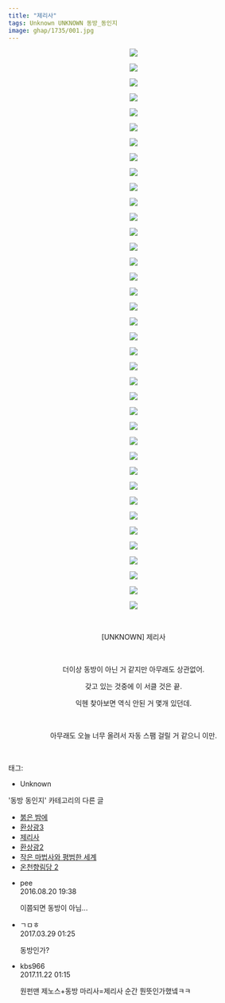 ```yaml
---
title: "제리사"
tags: Unknown UNKNOWN 동방_동인지
image: ghap/1735/001.jpg
---
```

<div class="article">
<p style="text-align: center; clear: none; float: none;"><img src="{{ site.nasurl }}/ghap/1735/001.jpg"/></p>
<p style="text-align: center; clear: none; float: none;"><img src="{{ site.nasurl }}/ghap/1735/002.jpg"/></p>
<p style="text-align: center; clear: none; float: none;"><img src="{{ site.nasurl }}/ghap/1735/003.jpg"/></p>
<p style="text-align: center; clear: none; float: none;"><img src="{{ site.nasurl }}/ghap/1735/004.jpg"/></p>
<p style="text-align: center; clear: none; float: none;"><img src="{{ site.nasurl }}/ghap/1735/005.jpg"/></p>
<p style="text-align: center; clear: none; float: none;"><img src="{{ site.nasurl }}/ghap/1735/006.jpg"/></p>
<p style="text-align: center; clear: none; float: none;"><img src="{{ site.nasurl }}/ghap/1735/007.jpg"/></p>
<p style="text-align: center; clear: none; float: none;"><img src="{{ site.nasurl }}/ghap/1735/008.jpg"/></p>
<p style="text-align: center; clear: none; float: none;"><img src="{{ site.nasurl }}/ghap/1735/009.jpg"/></p>
<p style="text-align: center; clear: none; float: none;"><img src="{{ site.nasurl }}/ghap/1735/010.jpg"/></p>
<p style="text-align: center; clear: none; float: none;"><img src="{{ site.nasurl }}/ghap/1735/011.jpg"/></p>
<p style="text-align: center; clear: none; float: none;"><img src="{{ site.nasurl }}/ghap/1735/012.jpg"/></p>
<p style="text-align: center; clear: none; float: none;"><img src="{{ site.nasurl }}/ghap/1735/013.jpg"/></p>
<p style="text-align: center; clear: none; float: none;"><img src="{{ site.nasurl }}/ghap/1735/014.jpg"/></p>
<p style="text-align: center; clear: none; float: none;"><img src="{{ site.nasurl }}/ghap/1735/015.jpg"/></p>
<p style="text-align: center; clear: none; float: none;"><img src="{{ site.nasurl }}/ghap/1735/016.jpg"/></p>
<p style="text-align: center; clear: none; float: none;"><img src="{{ site.nasurl }}/ghap/1735/017.jpg"/></p>
<p style="text-align: center; clear: none; float: none;"><img src="{{ site.nasurl }}/ghap/1735/018.jpg"/></p>
<p style="text-align: center; clear: none; float: none;"><img src="{{ site.nasurl }}/ghap/1735/019.jpg"/></p>
<p style="text-align: center; clear: none; float: none;"><img src="{{ site.nasurl }}/ghap/1735/020.jpg"/></p>
<p style="text-align: center; clear: none; float: none;"><img src="{{ site.nasurl }}/ghap/1735/021.jpg"/></p>
<p style="text-align: center; clear: none; float: none;"><img src="{{ site.nasurl }}/ghap/1735/022.jpg"/></p>
<p style="text-align: center; clear: none; float: none;"><img src="{{ site.nasurl }}/ghap/1735/023.jpg"/></p>
<p style="text-align: center; clear: none; float: none;"><img src="{{ site.nasurl }}/ghap/1735/024.jpg"/></p>
<p style="text-align: center; clear: none; float: none;"><img src="{{ site.nasurl }}/ghap/1735/025.jpg"/></p>
<p style="text-align: center; clear: none; float: none;"><img src="{{ site.nasurl }}/ghap/1735/026.jpg"/></p>
<p style="text-align: center; clear: none; float: none;"><img src="{{ site.nasurl }}/ghap/1735/027.jpg"/></p>
<p style="text-align: center; clear: none; float: none;"><img src="{{ site.nasurl }}/ghap/1735/028.jpg"/></p>
<p style="text-align: center; clear: none; float: none;"><img src="{{ site.nasurl }}/ghap/1735/029.jpg"/></p>
<p style="text-align: center; clear: none; float: none;"><img src="{{ site.nasurl }}/ghap/1735/030.jpg"/></p>
<p style="text-align: center; clear: none; float: none;"><img src="{{ site.nasurl }}/ghap/1735/031.jpg"/></p>
<p style="text-align: center; clear: none; float: none;"><img src="{{ site.nasurl }}/ghap/1735/032.jpg"/></p>
<p style="text-align: center; clear: none; float: none;"><img src="{{ site.nasurl }}/ghap/1735/033.jpg"/></p>
<p style="text-align: center; clear: none; float: none;"><img src="{{ site.nasurl }}/ghap/1735/034.jpg"/></p>
<p style="text-align: center; clear: none; float: none;"><img src="{{ site.nasurl }}/ghap/1735/035.jpg"/></p>
<p style="text-align: center; clear: none; float: none;"><img src="{{ site.nasurl }}/ghap/1735/036.jpg"/></p>
<p style="text-align: center; clear: none; float: none;"><img src="{{ site.nasurl }}/ghap/1735/037.jpg"/></p>
<p style="text-align: center; clear: none; float: none;"><img src="{{ site.nasurl }}/ghap/1735/038.jpg"/></p>
<p style="text-align: center; clear: none; float: none;"><br/></p>
<p style="text-align: center; clear: none; float: none;">[UNKNOWN] 제리사</p>
<p style="text-align: center; clear: none; float: none;"><br/></p>
<p style="text-align: center; clear: none; float: none;">더이상 동방이 아닌 거 같지만 아무래도 상관없어.</p>
<p style="text-align: center; clear: none; float: none;">갖고 있는 것중에 이 서클 것은 끝.</p>
<p style="text-align: center; clear: none; float: none;">익헨 찾아보면 역식 안된 거 몇개 있던데.</p>
<p style="text-align: center; clear: none; float: none;"><br/></p>
<p style="text-align: center; clear: none; float: none;">아무래도 오늘 너무 올려서 자동 스팸 걸릴 거 같으니 이만.</p>
<p><br/></p>
</div><div class="tagTrail">
<p>태그: </p>
<ul>
<li>Unknown</li>
</ul>
</div><div class="another">
<p>'동방 동인지' 카테고리의 다른 글</p>
<ul>
<li><a href="/2016-08-21-ghap_1738">붉은 밤에</a></li>
<li><a href="/2016-08-20-ghap_1736">환상광3</a></li>
<li><a href="/2016-08-20-ghap_1735">제리사</a></li>
<li><a href="/2016-08-20-ghap_1734">환상광2</a></li>
<li><a href="/2016-08-20-ghap_1731">작은 마법사와 평범한 세계</a></li>
<li><a href="/2016-08-20-ghap_1730">온천향림당 2</a></li>
</ul>
</div><div class="cb_module cb_fluid">
<div class="cb_wrt cb_profile">
<div class="comment">
<ul>
<li class="cb_thumb_off" id="comment14786250">
<div class="cb_comment_area">
<div class="cb_info_area">
<div class="cb_section">
<span class="cb_nick_name">pee</span>
</div>
<div class="cb_section">
<span class="cb_date">2016.08.20 19:38 </span>
</div>
</div>
<div class="cb_dsc_comment">
<p class="cb_dsc">
											이쯤되면 동방이 아님...
										</p>
</div>
</div></li>
<li class="cb_thumb_off" id="comment14951995">
<div class="cb_comment_area">
<div class="cb_info_area">
<div class="cb_section">
<span class="cb_nick_name">ㄱㅁㅎ</span>
</div>
<div class="cb_section">
<span class="cb_date">2017.03.29 01:25 </span>
</div>
</div>
<div class="cb_dsc_comment">
<p class="cb_dsc">
											동방인가?
										</p>
</div>
</div></li>
<li class="cb_thumb_off" id="comment15134739">
<div class="cb_comment_area">
<div class="cb_info_area">
<div class="cb_section">
<span class="cb_nick_name">kbs966</span>
</div>
<div class="cb_section">
<span class="cb_date">2017.11.22 01:15 </span>
</div>
</div>
<div class="cb_dsc_comment">
<p class="cb_dsc">
											원펀맨 제노스+동방 마리사=제리사 순간 뭔뜻인가했넼ㅋㅋ
										</p>
</div>
</div></li>
</ul>
</div>
</div><!-- commentList close -->
</div>
<br/>
<p id="refer"></p>
<br/>
